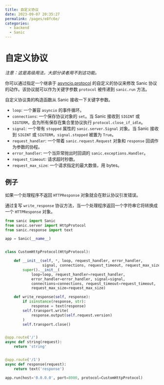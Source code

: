 ```yaml
---
title: 自定义协议
date: 2023-09-07 20:35:27
permalink: /pages/e8fc6e/
categories:
  - backend
  - Sanic
---
```

# 自定义协议

_注意：这是高级用法，大部分读者用不到这功能。_

你可以通过指定一个继承于 [asyncio.protocol](https://docs.python.org/3/library/asyncio-protocol.html#protocol-classes) 的自定义的协议来修改 Sanic 协议的动作。该协议就可以作为关键字参数 `protocol` 被传递到 `sanic.run` 方法。

自定义协议类的构造函数从 Sanic 接收一下关键字参数。

- `loop`: 一个兼容 `asyncio` 的事件循环。
- `connections`: 一个保存协议对象的 `set`。当 Sanic 接收到
  `SIGINT` 或 `SIGTERM`，会为所有保存在集合里协议执行 `protocol.close_if_idle`。
- `signal`: 一个带有 `stopped` 属性的 `sanic.server.Signal` 对象。当 Sanic 接收到 `SIGINT` 或 `SIGTERM`，`signal.stopped` 被置为 `True`。
- `request_handler`: 一个带着 `sanic.request.Request` 对象和 `response` 回调作为参数的协程。
- `error_handler`: 一个当异常抛出时回调的 `sanic.exceptions.Handler`。
- `request_timeout`: 请求超时秒数。
- `request_max_size`: 一个请求指定的最大数值，用 bytes。

## 例子

如果一个处理程序不返回 `HTTPResponse` 对象就会在默认协议引发错误。

通过复写 `write_response` 协议方法，当一个处理程序返回一个字符串它将转换成一个 `HTTPResponse` 对象。

```python
from sanic import Sanic
from sanic.server import HttpProtocol
from sanic.response import text

app = Sanic(__name__)


class CustomHttpProtocol(HttpProtocol):

    def __init__(self, *, loop, request_handler, error_handler,
                 signal, connections, request_timeout, request_max_size):
        super().__init__(
            loop=loop, request_handler=request_handler,
            error_handler=error_handler, signal=signal,
            connections=connections, request_timeout=request_timeout,
            request_max_size=request_max_size)

    def write_response(self, response):
        if isinstance(response, str):
            response = text(response)
        self.transport.write(
            response.output(self.request.version)
        )
        self.transport.close()


@app.route('/')
async def string(request):
    return 'string'


@app.route('/1')
async def response(request):
    return text('response')

app.run(host='0.0.0.0', port=8000, protocol=CustomHttpProtocol)
```
